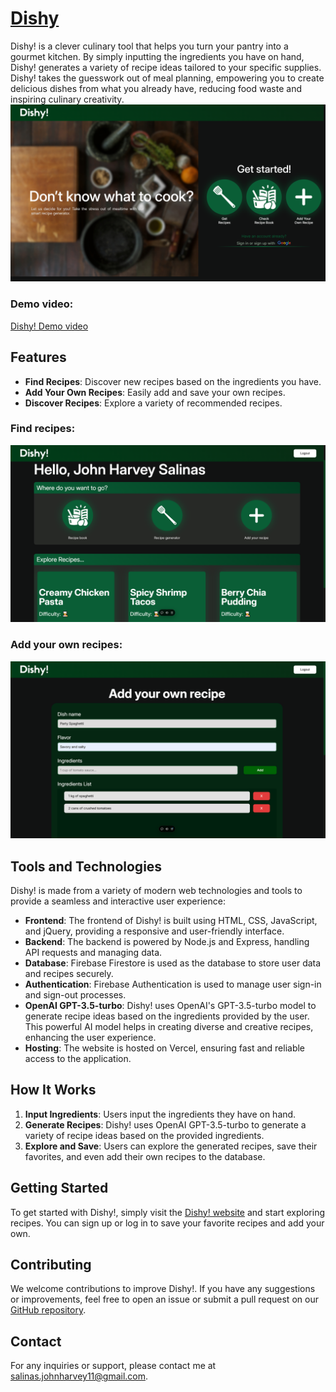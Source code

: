 # [Dishy](https://dishycook.vercel.app/)

Dishy! is a clever culinary tool that helps you turn your pantry into a gourmet kitchen. By simply inputting the ingredients you have on hand, Dishy! generates a variety of recipe ideas tailored to your specific supplies. Dishy! takes the guesswork out of meal planning, empowering you to create delicious dishes from what you already have, reducing food waste and inspiring culinary creativity.
<br>
![Landing page of Dishy!](res/landing.png)

### Demo video:
[Dishy! Demo video](https://youtube.com/)
## Features

- **Find Recipes**: Discover new recipes based on the ingredients you have.
- **Add Your Own Recipes**: Easily add and save your own recipes.
- **Discover Recipes**: Explore a variety of recommended recipes.

### Find recipes:<br>
![Home page of Dishy!](res/home.png)

### Add your own recipes:<br>
![Add page of Dishy!](res/add.png)

## Tools and Technologies

Dishy! is made from a variety of modern web technologies and tools to provide a seamless and interactive user experience:

- **Frontend**: The frontend of Dishy! is built using HTML, CSS, JavaScript, and jQuery, providing a responsive and user-friendly interface.
- **Backend**: The backend is powered by Node.js and Express, handling API requests and managing data.
- **Database**: Firebase Firestore is used as the database to store user data and recipes securely.
- **Authentication**: Firebase Authentication is used to manage user sign-in and sign-out processes.
- **OpenAI GPT-3.5-turbo**: Dishy! uses OpenAI's GPT-3.5-turbo model to generate recipe ideas based on the ingredients provided by the user. This powerful AI model helps in creating diverse and creative recipes, enhancing the user experience.
- **Hosting**: The website is hosted on Vercel, ensuring fast and reliable access to the application.

## How It Works

1. **Input Ingredients**: Users input the ingredients they have on hand.
2. **Generate Recipes**: Dishy! uses OpenAI GPT-3.5-turbo to generate a variety of recipe ideas based on the provided ingredients.
3. **Explore and Save**: Users can explore the generated recipes, save their favorites, and even add their own recipes to the database.

## Getting Started

To get started with Dishy!, simply visit the [Dishy! website](https://dishycook.vercel.app/) and start exploring recipes. You can sign up or log in to save your favorite recipes and add your own.

## Contributing

We welcome contributions to improve Dishy!. If you have any suggestions or improvements, feel free to open an issue or submit a pull request on our [GitHub repository](https://github.com/devhrvx/Dishy/).

## Contact

For any inquiries or support, please contact me at salinas.johnharvey11@gmail.com.
